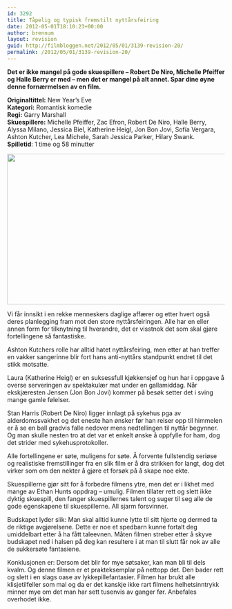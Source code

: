 ```yaml
---
id: 3292
title: Tåpelig og typisk fremstilt nyttårsfeiring
date: 2012-05-01T18:10:23+00:00
author: brennum
layout: revision
guid: http://filmbloggen.net/2012/05/01/3139-revision-20/
permalink: /2012/05/01/3139-revision-20/
---
```

**Det er ikke mangel på gode skuespillere &#8211; Robert De Niro, Michelle Pfeiffer og Halle Berry er med &#8211; men det er mangel på alt annet. Spar dine øyne denne fornærmelsen av en film.**  
**<!--more-->**

**Originaltittel:** New Year&#8217;s Eve  
**Kategori:** Romantisk komedie  
**Regi:** Garry Marshall  
**Skuespillere:** Michelle Pfeiffer, Zac Efron, Robert De Niro, Halle Berry, Alyssa Milano, Jessica Biel, Katherine Heigl, Jon Bon Jovi, Sofía Vergara, Ashton Kutcher, Lea Michele, Sarah Jessica Parker, Hilary Swank.  
**Spilletid**: 1 time og 58 minutter

<a href="http://filmbloggen.net/2012/05/01/tapelig-og-typisk-fremstilt-nyttarsfeiring/new-years-eve/" rel="attachment wp-att-3209"><img class="alignnone size-large wp-image-3209" src="http://filmbloggen.net/wp-content/uploads//2012/04/New-Years-Eve-bilde-2-620x348.jpg" alt="" width="620" height="348" /></a>

Vi får innsikt i en rekke menneskers daglige affærer og etter hvert også deres planlegging fram mot den store nyttårsfeiringen. Alle har en eller annen form for tilknytning til hverandre, det er visstnok det som skal gjøre fortellingene så fantastiske.

Ashton Kutchers rolle har alltid hatet nyttårsfeiring, men etter at han treffer en vakker sangerinne blir fort hans anti-nyttårs standpunkt endret til det stikk motsatte.

Laura (Katherine Heigl) er en suksessfull kjøkkensjef og hun har i oppgave å overse serveringen av spektakulær mat under en gallamiddag. Når ekskjæresten Jensen (Jon Bon Jovi) kommer på besøk setter det i sving mange gamle følelser.

Stan Harris (Robert De Niro) ligger innlagt på sykehus pga av alderdomssvakhet og det eneste han ønsker før han reiser opp til himmelen er å se en ball gradvis falle nedover mens nedtellingen til nyttår begynner. Og man skulle nesten tro at det var et enkelt ønske å oppfylle for ham, dog det strider med sykehusprotokoller.

Alle fortellingene er søte, muligens for søte. Å forvente fullstendig seriøse og realistiske fremstillinger fra en slik film er å dra strikken for langt, dog det virker som om den nekter å gjøre et forsøk på å skape noe ekte.

Skuespillerne gjør sitt for å forbedre filmens ytre, men det er i likhet med mange av Ethan Hunts oppdrag &#8211; umulig. Filmen tillater rett og slett ikke dyktig skuespill, den fanger skuespillernes talent og suger til seg alle de gode egenskapene til skuespillerne. All sjarm forsvinner.

Budskapet lyder slik: Man skal alltid kunne lytte til sitt hjerte og dermed ta de riktige avgjørelsene. Dette er noe et spedbarn kunne fortalt deg umiddelbart etter å ha fått taleevnen. Måten filmen streber etter å skyve budskapet ned i halsen på deg kan resultere i at man til slutt får nok av alle de sukkersøte fantasiene.

Konklusjonen er: Dersom det blir for mye søtsaker, kan man bli til dels kvalm. Og denne filmen er et prakteksemplar på nettopp det. Den bader rett og slett i en slags oase av lykkepillefantasier. Filmen har brukt alle klisjetilfeller som mal og da er det kanskje ikke rart filmens helhetsinntrykk minner mye om det man har sett tusenvis av ganger før. Anbefales overhodet ikke.